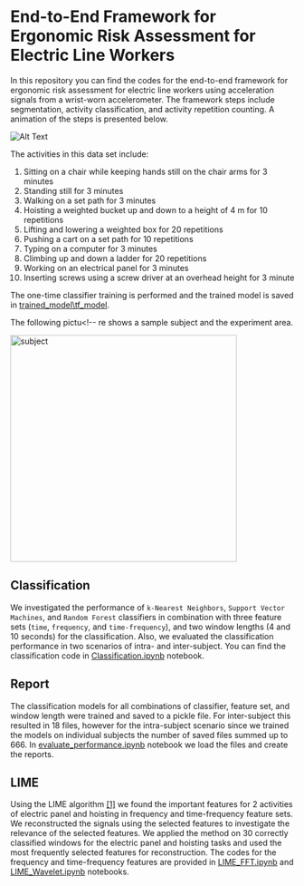 # End-to-End Framework for Ergonomic Risk Assessment for Electric Line Workers

In this repository you can find the codes for the end-to-end framework for ergonomic risk assessment for electric line workers using acceleration signals from a wrist-worn accelerometer. The framework steps include segmentation, activity classification, and activity repetition counting. A animation of the steps is presented below.



![Alt Text](./readme-mtls/workflow.gif)


The activities in this data set include:

1. Sitting on a chair while keeping hands still on the chair arms for 3 minutes
2. Standing still for 3 minutes
3. Walking on a set path for 3 minutes
4. Hoisting a weighted bucket up and down to a height of 4 m for 10 repetitions
5. Lifting and lowering a weighted box for 20 repetitions
6. Pushing a cart on a set path for 10 repetitions
7. Typing on a computer for 3 minutes
8. Climbing up and down a ladder for 20 repetitions
9. Working on an electrical panel for 3 minutes
10. Inserting screws using a screw driver at an overhead height for 3 minute


The one-time classifier training is performed and the trained model is saved in [trained_model\tf_model](trained_model\tf_model).

The following pictu<!-- re shows a sample subject and the experiment area.

<img src="./images/wrist.png" alt="subject" width="400"/>

## Classification
We investigated the performance of ```k-Nearest Neighbors```, ```Support Vector Machines```, and ```Random Forest``` classifiers in combination with three feature sets (```time```, ```frequency```, and ```time-frequency```), and  two window lengths (4 and 10 seconds) for the classification. Also, we evaluated the classification performance in two scenarios of intra- and inter-subject. You can find the classification code in [Classification.ipynb](Classification.ipynb) notebook.

## Report
The classification models for all combinations of classifier, feature set, and window length were trained and saved to a pickle file. For inter-subject this resulted in 18 files, however for the intra-subject scenario since we trained the models on individual subjects the number of saved files summed up to 666. In [evaluate_performance.ipynb](evaluate_performance.ipynb) notebook we load the files and create the reports.

## LIME
Using the LIME algorithm [[1]](#1) we found the important features for 2 activities of electric panel and hoisting in frequency and time-frequency feature sets. We reconstructed the signals using the selected features to investigate the relevance of the selected features. We applied the method on 30 correctly classified windows for the electric panel and hoisting tasks and used the most frequently selected features for reconstruction. The codes for the frequency and time-frequency features are provided in [LIME_FFT.ipynb](LIME_FFT.ipynb) and [LIME_Wavelet.ipynb](LIME_Wavelet.ipynb) notebooks.
